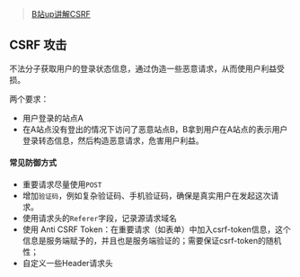 > [B站up讲解CSRF](https://www.bilibili.com/video/BV1iW411171s/?spm_id_from=333.788.recommend_more_video.2&vd_source=2dd02d64c29ab7eefcc5106eb9b51955)

## CSRF 攻击

不法分子获取用户的登录状态信息，通过伪造一些恶意请求，从而使用户利益受损。

两个要求：
- 用户登录的站点A
- 在A站点没有登出的情况下访问了恶意站点B，B拿到用户在A站点的表示用户登录转态信息，然后构造恶意请求，危害用户利益。

#### 常见防御方式
- 重要请求尽量使用`POST`
- 增加`验证码`，例如复杂验证码、手机验证码，确保是真实用户在发起这次请求。
- 使用请求头的`Referer`字段，记录源请求域名
- 使用 Anti CSRF Token：在重要请求（如表单）中加入csrf-token信息，这个信息是服务端赋予的，并且也是服务端验证的；需要保证csrf-token的随机性；
- 自定义一些Header请求头